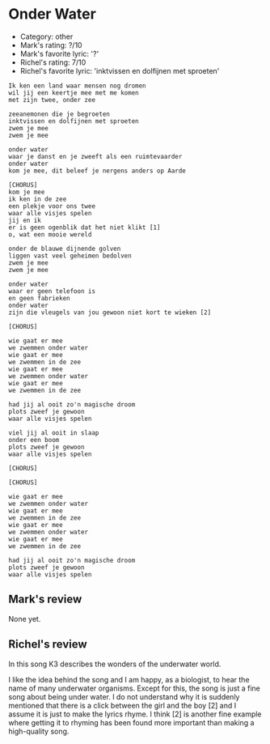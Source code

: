 # Onder Water

 * Category: other
 * Mark's rating: ?/10
 * Mark's favorite lyric: '?'
 * Richel's rating: 7/10
 * Richel's favorite lyric: 'inktvissen en dolfijnen met sproeten'

```
Ik ken een land waar mensen nog dromen
wil jij een keertje mee met me komen
met zijn twee, onder zee

zeeanemonen die je begroeten
inktvissen en dolfijnen met sproeten
zwem je mee
zwem je mee

onder water
waar je danst en je zweeft als een ruimtevaarder
onder water
kom je mee, dit beleef je nergens anders op Aarde

[CHORUS]
kom je mee
ik ken in de zee
een plekje voor ons twee
waar alle visjes spelen
jij en ik
er is geen ogenblik dat het niet klikt [1]
o, wat een mooie wereld

onder de blauwe dijnende golven
liggen vast veel geheimen bedolven
zwem je mee
zwem je mee

onder water
waar er geen telefoon is
en geen fabrieken
onder water
zijn die vleugels van jou gewoon niet kort te wieken [2]

[CHORUS]

wie gaat er mee
we zwemmen onder water
wie gaat er mee
we zwemmen in de zee
wie gaat er mee
we zwemmen onder water
wie gaat er mee
we zwemmen in de zee

had jij al ooit zo'n magische droom
plots zweef je gewoon
waar alle visjes spelen

viel jij al ooit in slaap
onder een boom
plots zweef je gewoon
waar alle visjes spelen

[CHORUS]

[CHORUS]

wie gaat er mee
we zwemmen onder water
wie gaat er mee
we zwemmen in de zee
wie gaat er mee
we zwemmen onder water
wie gaat er mee
we zwemmen in de zee

had jij al ooit zo'n magische droom
plots zweef je gewoon
waar alle visjes spelen
```

## Mark's review

None yet.

## Richel's review

In this song K3 describes the wonders of the underwater world.

I like the idea behind the song and I am happy, as a biologist, to hear the name of many underwater organisms.
Except for this, the song is just a fine song about being under water. I do not understand why it
is suddenly mentioned that there is a click between the girl and the boy [2] and I assume it is just
to make the lyrics rhyme. I think [2] is another fine example where getting it to rhyming has been found
more important than making a high-quality song.